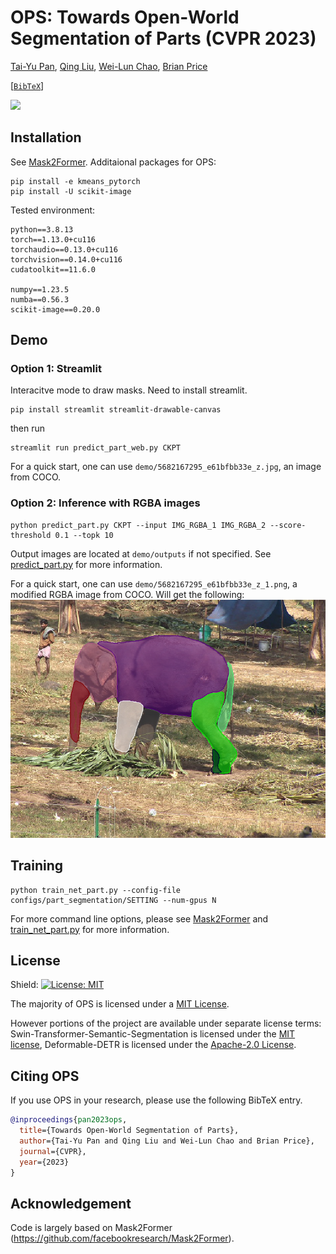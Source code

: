 # OPS: Towards Open-World Segmentation of Parts (CVPR 2023)
[Tai-Yu Pan](https://tydpan.github.io/), [Qing Liu](https://qliu24.github.io/), [Wei-Lun Chao](https://sites.google.com/view/wei-lun-harry-chao/home), [Brian Price](https://www.brianpricephd.com/)

[[`BibTeX`](#citing-ops)]

![](demo/demo.gif)

## Installation

See [Mask2Former](https://github.com/facebookresearch/Mask2Former).
Additaional packages for OPS:
```
pip install -e kmeans_pytorch
pip install -U scikit-image
```

Tested environment:
```
python==3.8.13
torch==1.13.0+cu116
torchaudio==0.13.0+cu116
torchvision==0.14.0+cu116
cudatoolkit==11.6.0

numpy==1.23.5
numba==0.56.3
scikit-image==0.20.0
```

## Demo

### Option 1: Streamlit
Interacitve mode to draw masks. Need to install streamlit.
```
pip install streamlit streamlit-drawable-canvas
```
then run
```
streamlit run predict_part_web.py CKPT
```
For a quick start, one can use `demo/5682167295_e61bfbb33e_z.jpg`, an image from COCO.


### Option 2: Inference with RGBA images
```
python predict_part.py CKPT --input IMG_RGBA_1 IMG_RGBA_2 --score-threshold 0.1 --topk 10
```
Output images are located at `demo/outputs` if not specified. See [predict_part.py](predict_part.py) for more information.

For a quick start, one can use `demo/5682167295_e61bfbb33e_z_1.png`, a modified RGBA image from COCO. Will get the following:
![](demo/outputs/5682167295_e61bfbb33e_z_1.png)


## Training
```
python train_net_part.py --config-file configs/part_segmentation/SETTING --num-gpus N
```
For more command line options, please see [Mask2Former](https://github.com/facebookresearch/Mask2Former) and [train_net_part.py](train_net_part.py) for more information.


## License

Shield: [![License: MIT](https://img.shields.io/badge/License-MIT-yellow.svg)](https://opensource.org/licenses/MIT)

The majority of OPS is licensed under a [MIT License](LICENSE).

However portions of the project are available under separate license terms: Swin-Transformer-Semantic-Segmentation is licensed under the [MIT license](https://github.com/SwinTransformer/Swin-Transformer-Semantic-Segmentation/blob/main/LICENSE), Deformable-DETR is licensed under the [Apache-2.0 License](https://github.com/fundamentalvision/Deformable-DETR/blob/main/LICENSE).


## <a name="CitingOPS"></a>Citing OPS

If you use OPS in your research, please use the following BibTeX entry.

```BibTeX
@inproceedings{pan2023ops,
  title={Towards Open-World Segmentation of Parts},
  author={Tai-Yu Pan and Qing Liu and Wei-Lun Chao and Brian Price},
  journal={CVPR},
  year={2023}
}
```


## Acknowledgement

Code is largely based on Mask2Former (https://github.com/facebookresearch/Mask2Former).